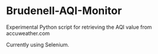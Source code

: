 # Brudenell-AQI-Monitor
Experimental Python script for retrieving the AQI value from accuweather.com


Currently using Selenium.
